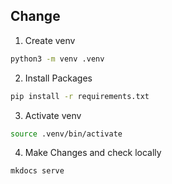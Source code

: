 ## Change

1. Create venv
```bash
python3 -m venv .venv
```

2. Install Packages
```bash
pip install -r requirements.txt
```

3. Activate venv
```bash
source .venv/bin/activate
```


4. Make Changes and check locally
```bash
mkdocs serve
```

